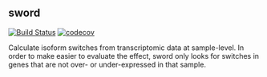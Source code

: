 ## sword

[![Build Status](https://travis-ci.org/hclimente/sword.svg?branch=master)](https://travis-ci.org/hclimente/sword)
[![codecov](https://codecov.io/gh/hclimente/sword/branch/master/graph/badge.svg)](https://codecov.io/gh/hclimente/sword)

Calculate isoform switches from transcriptomic data at sample-level. In order to make easier to evaluate the effect, sword only looks for switches in genes that are not over- or under-expressed in that sample.
